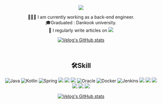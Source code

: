 <div align="center">
<a>
    <img src="https://capsule-render.vercel.app/api?type=soft&color=auto&height=100&section=header&text=&#123'✋🏻hello%20world!'&#125&#59&fontSize=50&animation=blinking" />
</a>  
<br />


 👨🏻‍💻 I am currently working as a back-end engineer.<br>
 🎓Graduated : Dankook university.<br>
 📝 I regularly write articles on  <a href="https://velog.io/@guns95"><img src="https://img.shields.io/badge/Velog-11B48A?style=flat-square&logo=Vimeo&logoColor=white&link=https://velog.io/@zeebeck"/></a><br>


 [![Velog's GitHub stats](https://velog-readme-stats.vercel.app/api/badge?name=My-Tech-Blog)](https://velog.io/@guns95) 
 
<!-- - 📜Certificated : 멋쟁이사자처럼 & Korea IT backend program in Seoul. -->
<br>
<!-- ## 💪🏻 Skills
<img width="550" alt="gunwoo_stack" src="https://user-images.githubusercontent.com/104709432/236626619-4ba15649-a088-4d9f-b301-f099febbe150.PNG">
 -->
 
## 🛠Skill
![Java](https://img.shields.io/badge/java-%23ED8B00.svg?style=flat&logo=openjdk&logoColor=white)</a>
![Kotlin](https://img.shields.io/badge/kotlin-%237F52FF.svg?style=flat&logo=kotlin&logoColor=white)</a>
![Spring](https://img.shields.io/badge/spring-%236DB33F.svg?style=flat&logo=spring&logoColor=white)</a>
<img src="https://img.shields.io/badge/Spring Boot-6DB33F?style=flat&logo=Spring Boot&logoColor=white"/></a>
<img src="https://img.shields.io/badge/JUnit5-25A162?style=flat&logo=JUnit5&logoColor=white"/></a>
<img src="https://img.shields.io/badge/MySQL-4479A1?style=flat&logo=MySQL&logoColor=white"/></a>
![Oracle](https://img.shields.io/badge/Oracle-F80000?style=flat&logo=oracle&logoColor=white)</a>
![Docker](https://img.shields.io/badge/docker-%230db7ed.svg?style=flat&logo=docker&logoColor=white)</a>
![Jenkins](https://img.shields.io/badge/jenkins-%232C5263.svg?style=flat&logo=jenkins&logoColor=white)
<img src="https://img.shields.io/badge/RabbitMQ-FF6600?style=flat&logo=RabbitMQ&logoColor=white">
<img src="https://img.shields.io/badge/Redis-DC382D?style=flat&logo=Redis&logoColor=white"> 
<img src="https://img.shields.io/badge/Amazon%20EC2-FF9900?flat&logo=Amazon%20EC2&logoColor=white">
<img src="https://img.shields.io/badge/Amazon%20S3-569A31?flat&logo=Amazon%20S3&logoColor=white">
<img src="https://img.shields.io/badge/Elasticsearch-005571?flat&logo=Elasticsearch&logoColor=white">
<img src="https://img.shields.io/badge/Kibana-005571?style=flat&logo=Kibana&logoColor=white">


<!-- ## 📚Tools
![GITHUB](https://img.shields.io/badge/github-181717.svg?style=flat&logo=github&logoColor=white)
![GIT](https://img.shields.io/badge/git-F05032.svg?style=flat&logo=git&logoColor=white)
![Eclipse](https://img.shields.io/badge/Eclipse-FE7A16.svg?style=flat&logo=Eclipse&logoColor=white)
![IntelliJ IDEA](https://img.shields.io/badge/IntelliJIDEA-000000.svg?style=flat&logo=intellij-idea&logoColor=white)
![Visual Studio Code](https://img.shields.io/badge/Visual%20Studio%20Code-0078d7.svg?style=flat&logo=visual-studio-code&logoColor=white)
![Sourcetree](https://img.shields.io/badge/Sourcetree-0052CC.svg?style=flat&logo=Sourcetree&logoColor=white) 
 -->
<!-- ## 📊GitHub Stats 
![Anurag's GitHub stats](https://github-readme-stats.vercel.app/api?username=GunsMIn&show_icons=true&theme=transparent)
</div> -->

[![Velog's GitHub stats](https://velog-readme-stats.vercel.app/api?name=gunwoo4670@gmail.com)](https://velog.io/@guns95/posts)
